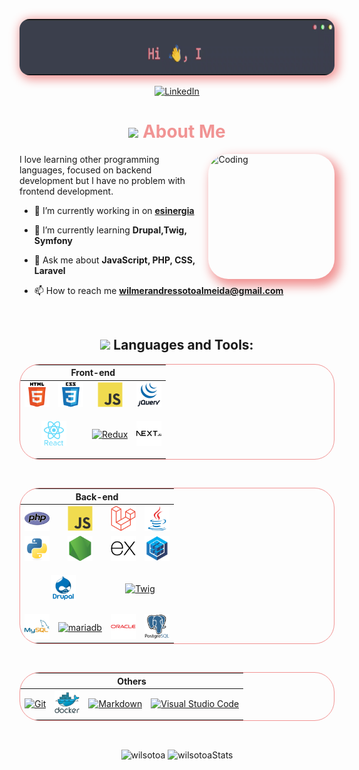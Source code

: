 <p align="center">
<img src="src/writer.gif" style="border-radius: 1rem; box-shadow: 0.2rem 0.2rem 1rem 0.2rem rgb(241, 148, 148)" height="90px"></img>
</p>
<p align="center">
<a href="https://www.linkedin.com/in/wilmer-soto-73b360272" target="_blank"><img src="https://img.shields.io/badge/LinkedIn-%230077B5.svg?&style=flat-square&logo=linkedin&logoColor=white" alt="LinkedIn"></a>
</p>
<p align="right">
<h1 align="center" style="color: rgb(241, 148, 148)"><img src="https://media.giphy.com/media/VgCDAzcKvsR6OM0uWg/giphy.gif" width="50"> About Me</h1>
<img align="right" src="https://devtechnosys.com/insights/wp-content/uploads/2020/04/Full-Stack-Developer.gif" style="margin-left:1rem;border-radius: 2rem; box-shadow: 0.4rem 0.5rem 1rem 0.2rem rgb(241, 148, 148) " height="200" width="40%" alt="Coding"/>
</p>
<p align="left">I love learning other programming languages, focused on backend development but I have no problem with frontend development.</p>

- 🔭 I’m currently working in on **[esinergia](https://esinergia.co/)**

- 🌱 I’m currently learning **Drupal,Twig, Symfony**

- 💬 Ask me about **JavaScript, PHP, CSS, Laravel**

- 📫 How to reach me **wilmerandressotoalmeida@gmail.com**
<br>
<h2 align="center"><img src="https://repository-images.githubusercontent.com/260221443/de92a180-8c08-11ea-8ffb-466f620171ca" width="30"> Languages and Tools:</h2>
<table align="center" style="border: 1px solid rgb(241, 148, 148); border-radius: 2rem; text-align: center">
    <thead>
        <tr>
            <th style="text-align: center" colspan="4">Front-end</th>
        </tr>
    </thead>
    <tbody>
        <tr>
            <td><a href="https://www.w3.org/html/" target="_blank" rel="noreferrer"> <img src="https://raw.githubusercontent.com/devicons/devicon/master/icons/html5/html5-original-wordmark.svg" alt="HTML" width="40" height="40"/> </a></td>
            <td><a href="https://www.w3schools.com/css/" target="_blank" rel="noreferrer"><img src="https://raw.githubusercontent.com/devicons/devicon/master/icons/css3/css3-original-wordmark.svg" alt="CSS" width="40" height="40"/></a></td>
            <td><a href="https://developer.mozilla.org/en-US/docs/Web/JavaScript" target="_blank" rel="noreferrer"> <img src="https://raw.githubusercontent.com/devicons/devicon/master/icons/javascript/javascript-original.svg" alt="Javascript" width="40" height="40"/> </a></td>
            <td><a href="https://jquery.com/" target="_blank" rel="noreferrer"> <img src="https://raw.githubusercontent.com/devicons/devicon/master/icons/jquery/jquery-original-wordmark.svg" alt="Jquery" width="40" height="40"/></a></td>
        </tr>
        <tr>
            <td colspan="2"><p align="center"><a href="https://es.react.dev/" target="_blank" rel="noreferrer"> <img src="https://raw.githubusercontent.com/devicons/devicon/master/icons/react/react-original-wordmark.svg" alt="React" width="40" height="40"/></a></p></td>
            <td><p align="center"><a href="https://react-redux.js.org/" target="_blank" rel="noreferrer"> <img src="https://d33wubrfki0l68.cloudfront.net/0834d0215db51e91525a25acf97433051f280f2f/c30f5/img/redux.svg" alt="Redux" width="40" height="40"/></a><p align="center"></td>
            <td><p align="center"><a href="https://nextjs.org/" target="_blank" rel="noreferrer"> <img src="https://raw.githubusercontent.com/devicons/devicon/master/icons/nextjs/nextjs-original-wordmark.svg" alt="Next.js" width="40" height="40"/></a><p align="center"></td>
        </tr>
    </tbody>
</table>
<br>
<table align="center" style="border: 1px solid rgb(241, 148, 148); border-radius: 2rem; text-align: center">
    <thead>
        <tr>
            <th style="text-align: center" colspan="5">Back-end</th>
        </tr>
    </thead>
    <tbody>
        <tr>
            <td><a href="https://www.php.net" target="_blank" rel="noreferrer"> <img src="https://raw.githubusercontent.com/devicons/devicon/master/icons/php/php-original.svg" alt="php" width="40" height="40"/></a></td>
            <td><a href="https://developer.mozilla.org/en-US/docs/Web/JavaScript" target="_blank" rel="noreferrer"> <img src="https://raw.githubusercontent.com/devicons/devicon/master/icons/javascript/javascript-original.svg" alt="Javascript" width="40" height="40"/></a></td>
            <td><a href="https://laravel.com/" target="_blank" rel="noreferrer"> <img src="https://raw.githubusercontent.com/devicons/devicon/master/icons/laravel/laravel-original.svg" alt="Laravel" width="40" height="40"/></a></td>
            <td><a href="https://www.java.com" target="_blank" rel="noreferrer"> <img src="https://raw.githubusercontent.com/devicons/devicon/master/icons/java/java-original.svg" alt="Java" width="40" height="40"/></a></td>
        </tr>
        <tr>
            <td><a href="https://www.python.org/" target="_blank" rel="noreferrer"> <img src="https://raw.githubusercontent.com/devicons/devicon/master/icons/python/python-original.svg" alt="Python" width="40" height="40"/></a></td>
            <td><a href="https://nodejs.org/en" target="_blank" rel="noreferrer"> <img src="https://raw.githubusercontent.com/devicons/devicon/master/icons/nodejs/nodejs-original.svg" alt="NodeJs" width="40" height="40"/></a></td>
            <td><a href="https://expressjs.com/es/" target="_blank" rel="noreferrer"> <img src="https://raw.githubusercontent.com/devicons/devicon/master/icons/express/express-original.svg" alt="Express" width="40" height="40"/></a></td>
            <td><a href="https://sequelize.org/" target="_blank" rel="noreferrer"> <img src="https://raw.githubusercontent.com/devicons/devicon/master/icons/sequelize/sequelize-original.svg" alt="Sequelize" width="40" height="40"/></a></td>
        </tr>
        <tr>
            <td colspan="2"><p align="center"><a href="https://www.drupal.org/" target="_blank" rel="noreferrer"> <img src="https://raw.githubusercontent.com/devicons/devicon/master/icons/drupal/drupal-original-wordmark.svg" alt="Drupal" width="40" height="40"/></a></p></td>
            <td colspan="2"><p align="center"><a href="https://twig.symfony.com/" target="_blank" rel="noreferrer"> <img src="https://twig.symfony.com/images/logo.png" alt="Twig" width="40" height="40"/></a></p></td
        </tr>
        <tr>
            <td><a href="https://www.mysql.com/" target="_blank" rel="noreferrer"> <img src="https://raw.githubusercontent.com/devicons/devicon/master/icons/mysql/mysql-original-wordmark.svg" alt="MySQL" width="40" height="40"/></a></td>
            <td><a href="https://mariadb.org/" target="_blank" rel="noreferrer"> <img src="https://www.vectorlogo.zone/logos/mariadb/mariadb-icon.svg" alt="mariadb" width="40" height="40"/></a></td>
            <td><a href="https://www.oracle.com/" target="_blank" rel="noreferrer"> <img src="https://raw.githubusercontent.com/devicons/devicon/master/icons/oracle/oracle-original.svg" alt="Oracle" width="40" height="40"/> </a></td>
            <td><a href="https://www.postgresql.org" target="_blank" rel="noreferrer"> <img src="https://raw.githubusercontent.com/devicons/devicon/master/icons/postgresql/postgresql-original-wordmark.svg" alt="PostgreSQL" width="40" height="40"/> </a></td>
        </tr>
    </tbody>
</table>
<br>
<table align="center" style="border: 1px solid rgb(241, 148, 148); border-radius: 2rem; text-align: center">
    <thead>
        <tr>
            <th style="text-align: center" colspan="5">Others</th>
        </tr>
    </thead>
    <tbody>
        <tr>
            <td><a href="https://git-scm.com/" target="_blank" rel="noreferrer"> <img src="https://www.vectorlogo.zone/logos/git-scm/git-scm-icon.svg" alt="Git" width="40" height="40"/></a></td>
            <td><a href="https://www.docker.com/" target="_blank" rel="noreferrer"> <img src="https://raw.githubusercontent.com/devicons/devicon/master/icons/docker/docker-original-wordmark.svg" alt="Docker" width="40" height="40"/></a></td>
            <td><a href="https://www.markdownguide.org/" target="_blank" rel="noreferrer"> <img src="https://d33wubrfki0l68.cloudfront.net/f1f475a6fda1c2c4be4cac04033db5c3293032b4/513a4/assets/images/markdown-mark-white.svg" alt="Markdown" width="40" height="40"/></a></td>
            <td><a href="https://www.markdownguide.org/" target="_blank" rel="noreferrer"> <img src="https://upload.wikimedia.org/wikipedia/commons/thumb/9/9a/Visual_Studio_Code_1.35_icon.svg/768px-Visual_Studio_Code_1.35_icon.svg.png" alt="Visual Studio Code" width="40" height="40"/></a></td>
        </tr>
    </tbody>
</table>
<br>
<p align="center">
<img align="center" src="https://github-readme-stats.vercel.app/api?username=WilSotoA&show_icons=true&title_color=f19494&icon_color=f19494&text_color=ffffff&bg_color=292d3ee7&layout=compact" height="160px" width="40%" alt="wilsotoa" />
<img align="center" src="https://github-readme-stats.vercel.app/api/top-langs/?username=WilSotoA&layout=compact&title_color=f19494&icon_color=f19494&text_color=ffffff&bg_color=292d3ee7" height="160px" width="40%" alt="wilsotoaStats" /></p>

